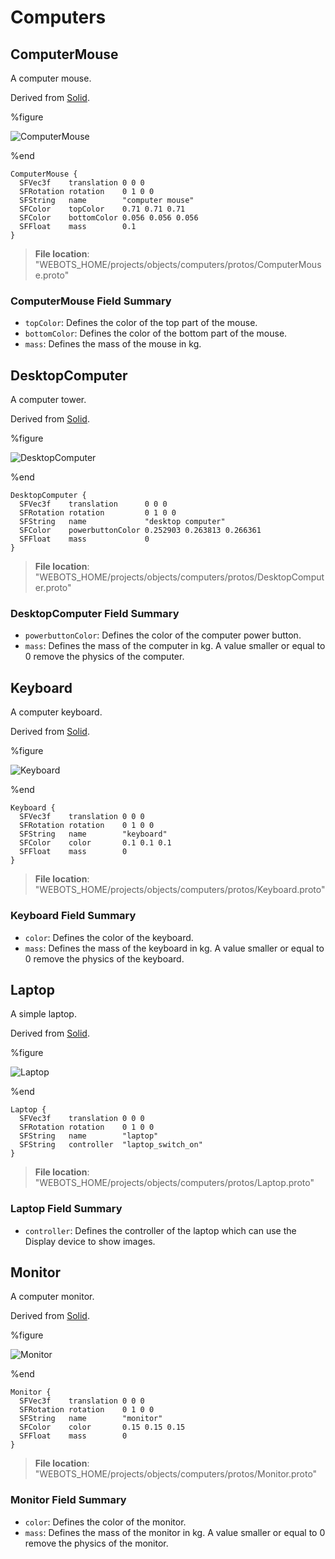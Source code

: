 # Computers

## ComputerMouse

A computer mouse.

Derived from [Solid](../reference/solid.md).

%figure

![ComputerMouse](images/objects/computers/ComputerMouse/model.png)

%end

```
ComputerMouse {
  SFVec3f    translation 0 0 0
  SFRotation rotation    0 1 0 0
  SFString   name        "computer mouse"
  SFColor    topColor    0.71 0.71 0.71
  SFColor    bottomColor 0.056 0.056 0.056
  SFFloat    mass        0.1
}
```

> **File location**: "WEBOTS\_HOME/projects/objects/computers/protos/ComputerMouse.proto"

### ComputerMouse Field Summary

- `topColor`: Defines the color of the top part of the mouse.
- `bottomColor`: Defines the color of the bottom part of the mouse.
- `mass`: Defines the mass of the mouse in kg.

## DesktopComputer

A computer tower.

Derived from [Solid](../reference/solid.md).

%figure

![DesktopComputer](images/objects/computers/DesktopComputer/model.png)

%end

```
DesktopComputer {
  SFVec3f    translation      0 0 0
  SFRotation rotation         0 1 0 0
  SFString   name             "desktop computer"
  SFColor    powerbuttonColor 0.252903 0.263813 0.266361
  SFFloat    mass             0
}
```

> **File location**: "WEBOTS\_HOME/projects/objects/computers/protos/DesktopComputer.proto"

### DesktopComputer Field Summary

- `powerbuttonColor`: Defines the color of the computer power button.
- `mass`: Defines the mass of the computer in kg. A value smaller or equal to 0 remove the physics of the computer.

## Keyboard

A computer keyboard.

Derived from [Solid](../reference/solid.md).

%figure

![Keyboard](images/objects/computers/Keyboard/model.png)

%end

```
Keyboard {
  SFVec3f    translation 0 0 0
  SFRotation rotation    0 1 0 0
  SFString   name        "keyboard"
  SFColor    color       0.1 0.1 0.1
  SFFloat    mass        0
}
```

> **File location**: "WEBOTS\_HOME/projects/objects/computers/protos/Keyboard.proto"

### Keyboard Field Summary

- `color`: Defines the color of the keyboard.
- `mass`: Defines the mass of the keyboard in kg. A value smaller or equal to 0 remove the physics of the keyboard.

## Laptop

A simple laptop.

Derived from [Solid](../reference/solid.md).

%figure

![Laptop](images/objects/computers/Laptop/model.png)

%end

```
Laptop {
  SFVec3f    translation 0 0 0
  SFRotation rotation    0 1 0 0
  SFString   name        "laptop"
  SFString   controller  "laptop_switch_on"
}
```

> **File location**: "WEBOTS\_HOME/projects/objects/computers/protos/Laptop.proto"

### Laptop Field Summary

- `controller`: Defines the controller of the laptop which can use the Display device to show images.

## Monitor

A computer monitor.

Derived from [Solid](../reference/solid.md).

%figure

![Monitor](images/objects/computers/Monitor/model.png)

%end

```
Monitor {
  SFVec3f    translation 0 0 0
  SFRotation rotation    0 1 0 0
  SFString   name        "monitor"
  SFColor    color       0.15 0.15 0.15
  SFFloat    mass        0
}
```

> **File location**: "WEBOTS\_HOME/projects/objects/computers/protos/Monitor.proto"

### Monitor Field Summary

- `color`: Defines the color of the monitor.
- `mass`: Defines the mass of the monitor in kg. A value smaller or equal to 0 remove the physics of the monitor.

